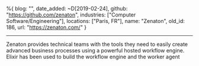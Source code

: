 %{
  blog: "",
  date_added: ~D[2019-02-24],
  github: "https://github.com/zenaton",
  industries: ["Computer Software/Engineering"],
  locations: ["Paris, FR"],
  name: "Zenaton",
  old_id: 186,
  url: "https://zenaton.com/"
}

---

Zenaton provides technical teams with the tools they need to easily create advanced business processes using a powerful hosted workflow engine. Elixir has been used to build the workflow engine and the worker agent
